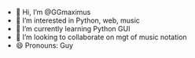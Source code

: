 - 👋 Hi, I’m @GGmaximus
- 👀 I’m interested in Python, web, music 
- 🌱 I’m currently learning Python GUI
- 💞️ I’m looking to collaborate on mgt of music notation
- 😄 Pronouns: Guy


<!---
GGmaximus/GGmaximus is a ✨ special ✨ repository because its `README.md` (this file) appears on your GitHub profile.
You can click the Preview link to take a look at your changes.
--->
